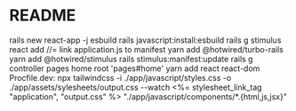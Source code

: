# README

rails new react-app -j esbuild
rails javascript:install:esbuild
rails g stimulus react
add //= link application.js to manifest
yarn add @hotwired/turbo-rails
yarn add @hotwired/stimulus
rails stimulus:manifest:update
rails g controller pages home
root 'pages#home'
yarn add react react-dom
Procfile.dev: npx tailwindcss -i ./app/javascript/styles.css -o ./app/assets/sylesheets/output.css --watch
<%= stylesheet_link_tag "application", "output.css" %>
"./app/javascript/components/*.{html,js,jsx}"